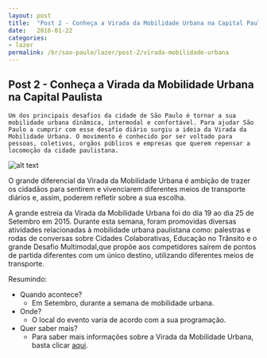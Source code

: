 ```yaml
---
layout: post
title:  "Post 2 - Conheça a Virada da Mobilidade Urbana na Capital Paulista"
date:   2016-01-22
categories:
- lazer
permalink: /br/sao-paulo/lazer/post-2/virada-mobilidade-urbana
---
```


## Post 2 - Conheça a Virada da Mobilidade Urbana na Capital Paulista 
	Um dos principais desafios da cidade de São Paulo é tornar a sua mobilidade urbana dinâmica, intermodal e confortável. Para ajudar São Paulo a cumprir com esse desafio diário surgiu a ideia da Virada da Mobilidade Urbana. O movimento é conhecido por ser voltado para pessoas, coletivos, orgãos públicos e empresas que querem repensar a locomoção da cidade paulistana. 
![alt text][image1] 

O grande diferencial da Virada da Mobilidade Urbana é ambição de trazer os cidadãos para sentirem e vivenciarem diferentes meios de transporte diários e, assim, poderem refletir sobre a sua escolha. 

A grande estreia da Virada da Mobilidade Urbana foi do dia 19 ao dia 25 de Setembro em 2015. Durante esta semana, foram promovidas diversas atividades relacionadas à mobilidade urbana paulistana como: palestras e rodas de conversas sobre Cidades Colaborativas, Educação no Trânsito e o grande Desafio Multimodal,que propõe aos competidores saírem de pontos de partida diferentes com um único destino, utilizando diferentes meios de transporte. 

Resumindo:

 - Quando acontece? 
	 - Em Setembro, durante a semana de mobilidade urbana. 
 - Onde? 
	 - O local do evento varia de acordo com a sua programação. 
 - Quer saber mais?
	 - Para saber mais informações sobre a Virada da Mobilidade Urbana, basta clicar [aqui].

[image1]:      http://www.uspcidades.net/assets/user/img/images/copy-cropped-viradamob1.png
[aqui]: http://semanadamobilidade.cetsp.com.br/